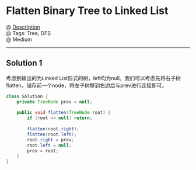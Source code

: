 # Flatten Binary Tree to Linked List
@ [Description](https://leetcode.com/problems/flatten-binary-tree-to-linked-list/)  
@ Tags: Tree, DFS        
@ Medium

------------------
## Solution 1
考虑到输出的为Linked List形式的树，left均为null。我们可以考虑先将右子树flatten，储存前一个node，将左子树移到右边后与prev进行连接即可。
```java
class Solution {
    private TreeNode prev = null;
    
    public void flatten(TreeNode root) {
        if (root == null) return;
        
        flatten(root.right);
        flatten(root.left);
        root.right = prev;
        root.left = null;
        prev = root;
    }
}
```
